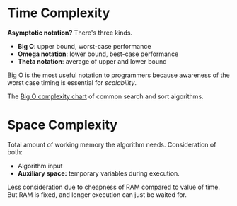 # Time Complexity

**Asymptotic notation?** There's three kinds.

- **Big O**: upper bound, worst-case performance
- **Omega notation**: lower bound, best-case performance
- **Theta notation**: average of upper and lower bound

Big O is the most useful notation to programmers because awareness of the worst case timing is essential for _scalability_.

The [Big O complexity chart](https://www.bigocheatsheet.com/) of common search and sort algorithms.

# Space Complexity

Total amount of working memory the algorithm needs. Consideration of both:

- Algorithm input
- **Auxiliary space:** temporary variables during execution.

Less consideration due to cheapness of RAM compared to value of time. But RAM is fixed, and longer execution can just be waited for.
